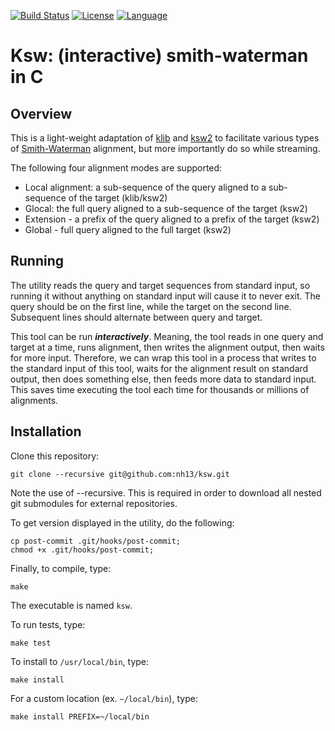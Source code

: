 [![Build Status](https://travis-ci.org/nh13/ksw.svg?branch=master)](https://travis-ci.org/nh13/ksw)
[![License](http://img.shields.io/badge/license-MIT-blue.svg)](https://github.com/nh13/ksw/blob/master/LICENSE)
[![Language](http://img.shields.io/badge/language-c-brightgreen.svg)](http://devdocs.io/c/)

# Ksw: (interactive) smith-waterman in C

## <a name="overview"></a>Overview

This is a light-weight adaptation of [klib](https://github.com/attractivechaos/klib) and [ksw2](https://github.com/lh3/ksw2) to facilitate various types of [Smith-Waterman](https://en.wikipedia.org/wiki/Smith%E2%80%93Waterman_algorithm) alignment, but more importantly do so while streaming.

The following four alignment modes are supported:

* Local alignment: a sub-sequence of the query aligned to a sub-sequence of the target (klib/ksw2)
* Glocal: the full query aligned to a sub-sequence of the target (ksw2)
* Extension - a prefix of the query aligned to a prefix of the target (ksw2)
* Global - full query aligned to the full target (ksw2)

## <a name="running"></a>Running

The utility reads the query and target sequences from standard input, so running it without anything on standard input will cause it to never exit.
The query should be on the first line, while the target on the second line.
Subsequent lines should alternate between query and target.

This tool can be run **_interactively_**.  Meaning, the tool reads in one query and target at a time, runs alignment, then writes the alignment output, then waits for more input.
Therefore, we can wrap this tool in a process that writes to the standard input of this tool, waits for the alignment result on standard output, then does something else, then feeds more data to standard input.
This saves time executing the tool each time for thousands or millions of alignments.

## <a name="installation"></a>Installation

Clone this repository:

```
git clone --recursive git@github.com:nh13/ksw.git
```
Note the use of --recursive. This is required in order to download all nested git submodules for external repositories.


To get version displayed in the utility, do the following:

```
cp post-commit .git/hooks/post-commit;
chmod +x .git/hooks/post-commit;
```

Finally, to compile, type:

```
make
```

The executable is named `ksw`.

To run tests, type:

```
make test
```

To install to `/usr/local/bin`, type:

```
make install
```

For a custom location (ex. `~/local/bin`), type:

```
make install PREFIX=~/local/bin
```

